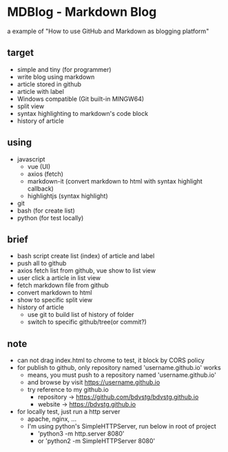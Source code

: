 # MDBlog - Markdown Blog

a example of "How to use GitHub and Markdown as blogging platform"

## target

- simple and tiny (for programmer)
- write blog using markdown
- article stored in github
- article with label
- Windows compatible (Git built-in MINGW64)
- split view
- syntax highlighting to markdown's code block
- history of article

## using

- javascript
  - vue (UI)
  - axios (fetch)
  - markdown-it (convert markdown to html with syntax highlight callback)
  - highlightjs (syntax highlight)
- git
- bash (for create list)
- python (for test locally)

## brief

- bash script create list (index) of article and label
- push all to github
- axios fetch list from github, vue show to list view
- user click a article in list view
- fetch markdown file from github
- convert markdown to html
- show to specific split view
- history of article
  - use git to build list of history of folder
  - switch to specific github/tree(or commit?)

## note

- can not drag index.html to chrome to test, it block by CORS policy
- for publish to github, only repository named 'username.github.io' works
  - means, you must push to a repository named 'username.github.io'
  - and browse by visit https://username.github.io
  - try reference to my github.io
    - repository -> https://github.com/bdvstg/bdvstg.github.io
    - website -> https://bdvstg.github.io
- for locally test, just run a http server
  - apache, nginx, ...
  - I'm using python's SimpleHTTPServer, run below in root of project
    - 'python3 -m http.server 8080'
    - or 'python2 -m SimpleHTTPServer 8080'
